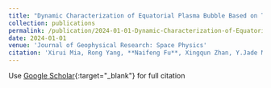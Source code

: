 ```yaml
---
title: "Dynamic Characterization of Equatorial Plasma Bubble Based on Triangle Network-Joint Slope Approach"
collection: publications
permalink: /publication/2024-01-01-Dynamic-Characterization-of-Equatorial-Plasma-Bubble-Based-on-Triangle-Network-Joint-Slope-Approach
date: 2024-01-01
venue: 'Journal of Geophysical Research: Space Physics'
citation: 'Xirui Mia, Rong Yang, **Naifeng Fu**, Xingqun Zhan, Y.Jade Morton &quot;Dynamic Characterization of Equatorial Plasma Bubble Based on Triangle Network-Joint Slope Approach.&quot; Journal of Geophysical Research: Space Physics, 2024.'
---
```

Use [Google Scholar](https://scholar.google.com/scholar?q=Dynamic+Characterization+of+Equatorial+Plasma+Bubble+Based+on+Triangle+Network+Joint+Slope+Approach){:target="_blank"} for full citation